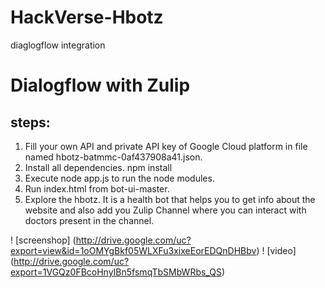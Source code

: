 # HackVerse-Hbotz
diaglogflow integration

# Dialogflow with Zulip
## steps:
   1. Fill your own API and private API key of Google Cloud platform in file named hbotz-batmmc-0af437908a41.json.
   2. Install all dependencies. npm  install
   3. Execute node app.js to run the node modules.
   4. Run index.html from bot-ui-master.
   5. Explore the hbotz. It is a health bot that helps you to get info about the website and also add you Zulip Channel where you can    interact with doctors present in the channel.
   
   ! [screenshop] (http://drive.google.com/uc?export=view&id=1oOMYgBkf05WLXFu3xixeEorEDQnDHBbv)
   ! [video] (http://drive.google.com/uc?export=1VGQz0FBcoHnyIBn5fsmqTbSMbWRbs_QS)
   
   
   


